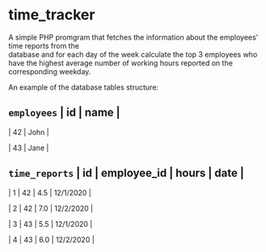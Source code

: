 # time_tracker
A simple PHP promgram that fetches the information about the employees' time reports from the  
database and for each day of the week calculate the top 3 employees who have the highest average number of working hours reported on the corresponding weekday.

An example of the database tables structure: 

`employees` 
| id | name | 
------------- 
| 42 | John | 

| 43 | Jane | 

`time_reports` 
| id | employee_id | hours |    date   | 
---------------------------------------- 
|  1 |      42     |  4.5  | 12/1/2020 | 

|  2 |      42     |  7.0  | 12/2/2020 | 

|  3 |      43     |  5.5  | 12/1/2020 | 

|  4 |      43     |  6.0  | 12/2/2020 | 
